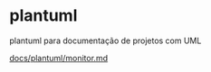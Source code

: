 plantuml
========

plantuml para documentação de projetos com UML

[docs/plantuml/monitor.md](docs/plantuml/monitor.md)